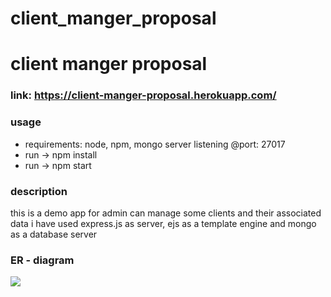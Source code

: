 # client_manger_proposal

# client manger proposal

### link: https://client-manger-proposal.herokuapp.com/

### usage

- requirements: node, npm, mongo server listening @port: 27017
- run -> npm install
- run -> npm start

### description

this is a demo app for admin can manage some clients and their associated data
i have used express.js as server, ejs as a template engine and mongo as a database server

### ER - diagram

![](https://i.imgur.com/W6Z2Tkd.png)
